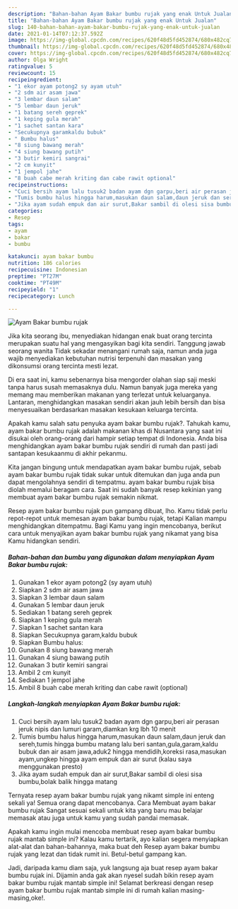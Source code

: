 ```yaml
---
description: "Bahan-bahan Ayam Bakar bumbu rujak yang enak Untuk Jualan"
title: "Bahan-bahan Ayam Bakar bumbu rujak yang enak Untuk Jualan"
slug: 140-bahan-bahan-ayam-bakar-bumbu-rujak-yang-enak-untuk-jualan
date: 2021-01-14T07:12:37.592Z
image: https://img-global.cpcdn.com/recipes/620f48d5fd452874/680x482cq70/ayam-bakar-bumbu-rujak-foto-resep-utama.jpg
thumbnail: https://img-global.cpcdn.com/recipes/620f48d5fd452874/680x482cq70/ayam-bakar-bumbu-rujak-foto-resep-utama.jpg
cover: https://img-global.cpcdn.com/recipes/620f48d5fd452874/680x482cq70/ayam-bakar-bumbu-rujak-foto-resep-utama.jpg
author: Olga Wright
ratingvalue: 5
reviewcount: 15
recipeingredient:
- "1 ekor ayam potong2 sy ayam utuh"
- "2 sdm air asam jawa"
- "3 lembar daun salam"
- "5 lembar daun jeruk"
- "1 batang sereh geprek"
- "1 keping gula merah"
- "1 sachet santan kara"
- "Secukupnya garamkaldu bubuk"
- " Bumbu halus"
- "8 siung bawang merah"
- "4 siung bawang putih"
- "3 butir kemiri sangrai"
- "2 cm kunyit"
- "1 jempol jahe"
- "8 buah cabe merah kriting dan cabe rawit optional"
recipeinstructions:
- "Cuci bersih ayam lalu tusuk2 badan ayam dgn garpu,beri air perasan jeruk nipis dan lumuri garam,diamkan krg lbh 10 menit"
- "Tumis bumbu halus hingga harum,masukan daun salam,daun jeruk dan sereh,tumis hingga bumbu matang lalu beri santan,gula,garam,kaldu bubuk dan air asam jawa,aduk2 hingga mendidih,koreksi rasa,masukan ayam,ungkep hingga ayam empuk dan air surut (kalau saya menggunakan presto)"
- "Jika ayam sudah empuk dan air surut,Bakar sambil di olesi sisa bumbu,bolak balik hingga matang"
categories:
- Resep
tags:
- ayam
- bakar
- bumbu

katakunci: ayam bakar bumbu 
nutrition: 186 calories
recipecuisine: Indonesian
preptime: "PT27M"
cooktime: "PT49M"
recipeyield: "1"
recipecategory: Lunch

---
```



![Ayam Bakar bumbu rujak](https://img-global.cpcdn.com/recipes/620f48d5fd452874/680x482cq70/ayam-bakar-bumbu-rujak-foto-resep-utama.jpg)

Jika kita seorang ibu, menyediakan hidangan enak buat orang tercinta merupakan suatu hal yang mengasyikan bagi kita sendiri. Tanggung jawab seorang  wanita Tidak sekadar menangani rumah saja, namun anda juga wajib menyediakan kebutuhan nutrisi terpenuhi dan masakan yang dikonsumsi orang tercinta mesti lezat.

Di era  saat ini, kamu sebenarnya bisa mengorder olahan siap saji meski tanpa harus susah memasaknya dulu. Namun banyak juga mereka yang memang mau memberikan makanan yang terlezat untuk keluarganya. Lantaran, menghidangkan masakan sendiri akan jauh lebih bersih dan bisa menyesuaikan berdasarkan masakan kesukaan keluarga tercinta. 



Apakah kamu salah satu penyuka ayam bakar bumbu rujak?. Tahukah kamu, ayam bakar bumbu rujak adalah makanan khas di Nusantara yang saat ini disukai oleh orang-orang dari hampir setiap tempat di Indonesia. Anda bisa menghidangkan ayam bakar bumbu rujak sendiri di rumah dan pasti jadi santapan kesukaanmu di akhir pekanmu.

Kita jangan bingung untuk mendapatkan ayam bakar bumbu rujak, sebab ayam bakar bumbu rujak tidak sukar untuk ditemukan dan juga anda pun dapat mengolahnya sendiri di tempatmu. ayam bakar bumbu rujak bisa diolah memalui beragam cara. Saat ini sudah banyak resep kekinian yang membuat ayam bakar bumbu rujak semakin nikmat.

Resep ayam bakar bumbu rujak pun gampang dibuat, lho. Kamu tidak perlu repot-repot untuk memesan ayam bakar bumbu rujak, tetapi Kalian mampu menghidangkan ditempatmu. Bagi Kamu yang ingin mencobanya, berikut cara untuk menyajikan ayam bakar bumbu rujak yang nikamat yang bisa Kamu hidangkan sendiri.

<!--inarticleads1-->

##### Bahan-bahan dan bumbu yang digunakan dalam menyiapkan Ayam Bakar bumbu rujak:

1. Gunakan 1 ekor ayam potong2 (sy ayam utuh)
1. Siapkan 2 sdm air asam jawa
1. Siapkan 3 lembar daun salam
1. Gunakan 5 lembar daun jeruk
1. Sediakan 1 batang sereh geprek
1. Siapkan 1 keping gula merah
1. Siapkan 1 sachet santan kara
1. Siapkan Secukupnya garam,kaldu bubuk
1. Siapkan  Bumbu halus:
1. Gunakan 8 siung bawang merah
1. Gunakan 4 siung bawang putih
1. Gunakan 3 butir kemiri sangrai
1. Ambil 2 cm kunyit
1. Sediakan 1 jempol jahe
1. Ambil 8 buah cabe merah kriting dan cabe rawit (optional)




<!--inarticleads2-->

##### Langkah-langkah menyiapkan Ayam Bakar bumbu rujak:

1. Cuci bersih ayam lalu tusuk2 badan ayam dgn garpu,beri air perasan jeruk nipis dan lumuri garam,diamkan krg lbh 10 menit
1. Tumis bumbu halus hingga harum,masukan daun salam,daun jeruk dan sereh,tumis hingga bumbu matang lalu beri santan,gula,garam,kaldu bubuk dan air asam jawa,aduk2 hingga mendidih,koreksi rasa,masukan ayam,ungkep hingga ayam empuk dan air surut (kalau saya menggunakan presto)
1. Jika ayam sudah empuk dan air surut,Bakar sambil di olesi sisa bumbu,bolak balik hingga matang




Ternyata resep ayam bakar bumbu rujak yang nikamt simple ini enteng sekali ya! Semua orang dapat mencobanya. Cara Membuat ayam bakar bumbu rujak Sangat sesuai sekali untuk kita yang baru mau belajar memasak atau juga untuk kamu yang sudah pandai memasak.

Apakah kamu ingin mulai mencoba membuat resep ayam bakar bumbu rujak mantab simple ini? Kalau kamu tertarik, ayo kalian segera menyiapkan alat-alat dan bahan-bahannya, maka buat deh Resep ayam bakar bumbu rujak yang lezat dan tidak rumit ini. Betul-betul gampang kan. 

Jadi, daripada kamu diam saja, yuk langsung aja buat resep ayam bakar bumbu rujak ini. Dijamin anda gak akan nyesel sudah bikin resep ayam bakar bumbu rujak mantab simple ini! Selamat berkreasi dengan resep ayam bakar bumbu rujak mantab simple ini di rumah kalian masing-masing,oke!.

